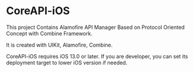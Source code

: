 # CoreAPI-iOS

This project Contains Alamofire API Manager Based on Protocol Oriented Concept with Combine Framework.

It is created with UIKit, Alamofire, Combine.

CoreAPI-iOS requires iOS 13.0 or later. If you are developer, you can set its deployment target to lower iOS version if needed.

